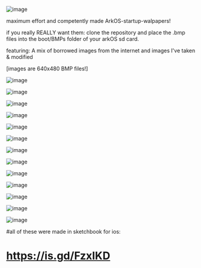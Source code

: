 ![image](https://github.com/user-attachments/assets/3abfdf3b-336e-4e4f-a475-fbae1c52c643)


maximum effort and competently made ArkOS-startup-walpapers!

if you really REALLY want them:
clone the repository and place the .bmp files into the boot/BMPs folder of your arkOS sd card. 

featuring:
A mix of borrowed images from the internet 
and images I've taken & modified  

[images are 640x480 BMP files!]

![image](https://github.com/user-attachments/assets/39dd94ae-ce19-4c96-bf5e-823f18a33c83)

![image](https://github.com/user-attachments/assets/d32a70b0-ba32-45ea-90da-97e40982c2e9)

![image](https://github.com/user-attachments/assets/16a9ca29-61d2-4f38-a5c4-4f35f5df6023)

![image](https://github.com/user-attachments/assets/da0556d8-d862-4d3f-9e54-21c056f7fdc8)

![image](https://github.com/user-attachments/assets/314eeca3-b74a-4c2c-80f4-3f9903a56216)

![image](https://github.com/user-attachments/assets/528daed8-694f-4177-8493-d05ff4cd340a)

![image](https://github.com/user-attachments/assets/7a6e2b81-a04c-40d4-8013-97178bcde48b)

![image](https://github.com/user-attachments/assets/ae32b952-8150-4085-9cda-a7fc00073839)

![image](https://github.com/user-attachments/assets/ec471a69-8c4d-4ea4-9819-afbc27d992c0)

![image](https://github.com/user-attachments/assets/04cfa762-1005-4cb3-8f62-2a77a8f29879)

![image](https://github.com/user-attachments/assets/436627d5-034c-41de-816a-4da667f8a395)

![image](https://github.com/user-attachments/assets/b8058016-573f-4c12-812b-cdee3b40abd6)

![image](https://github.com/user-attachments/assets/b6cf6790-de24-4122-a59c-53bd8ab6e761)

#all of these were made in sketchbook for ios:
# https://is.gd/FzxIKD

